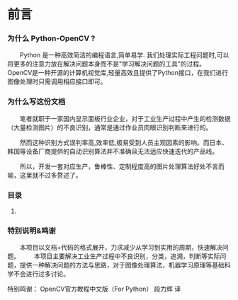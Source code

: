 # 前言

### 为什么 Python-OpenCV ? 
&emsp;&emsp;Python 是一种高效简洁的编程语言,简单易学.
我们处理实际工程问题时,可以将更多的注意力放在解决问题本身而不是"学习解决问题的工具"的过程。
&emsp;&emsp;OpenCV是一种开源的计算机视觉库,轻量高效且提供了Python接口，在我们进行图像处理时只需调用相应接口即可。

### 为什么写这份文档
&emsp;&emsp;笔者就职于一家国内显示面板行业企业，对于工业生产过程中产生的检测数据（大量检测图片）的不良识别，通常是通过作业员肉眼识别判断来进行的。

&emsp;&emsp;然而这种识别方式误判率高,效率低,极易受到人员主观因素的影响。而日本、韩国等设备厂商提供的自动识别算法并不准确且无法适应快速迭代的产品线。

&emsp;&emsp;所以，开发一套对应生产，鲁棒性、定制程度高的图片处理算法好处不言而喻，这里就不过多赘述了。

### 目录

1.


### 特别说明&鸣谢
&emsp;&emsp;本项目以文档+代码的格式展开，力求减少从学习到实用的周期，快速解决问题。
&emsp;&emsp;本项目主要解决工业生产过程中不良识别，分类，追溯，判断等实际问题，提供一种解决问题的方法与思路，对于图像处理算法，机器学习原理等基础科学不会进行过多讨论。

特别鸣谢：
OpenCV官方教程中文版（For Python） 段力辉 译
